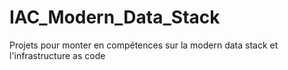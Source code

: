 # IAC_Modern_Data_Stack
Projets pour monter en compétences sur la modern data stack et l'infrastructure as code
